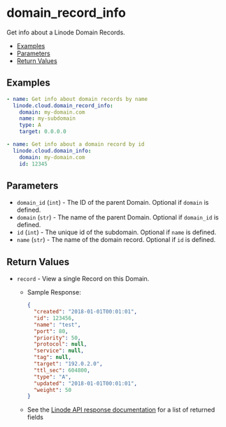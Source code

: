 # domain_record_info

Get info about a Linode Domain Records.


- [Examples](#examples)
- [Parameters](#parameters)
- [Return Values](#return-values)

## Examples

```yaml
- name: Get info about domain records by name
  linode.cloud.domain_record_info:
    domain: my-domain.com
    name: my-subdomain
    type: A
    target: 0.0.0.0
```

```yaml
- name: Get info about a domain record by id
  linode.cloud.domain_info:
    domain: my-domain.com
    id: 12345
```


## Parameters



- `domain_id` (`int`) -  The ID of the parent Domain. Optional if `domain` is defined.  
- `domain` (`str`) -  The name of the parent Domain. Optional if `domain_id` is defined.  
- `id` (`int`) -  The unique id of the subdomain. Optional if `name` is defined.  
- `name` (`str`) -  The name of the domain record. Optional if `id` is defined.  


## Return Values

- `record` - View a single Record on this Domain.

    - Sample Response:
        ```json
        {
          "created": "2018-01-01T00:01:01",
          "id": 123456,
          "name": "test",
          "port": 80,
          "priority": 50,
          "protocol": null,
          "service": null,
          "tag": null,
          "target": "192.0.2.0",
          "ttl_sec": 604800,
          "type": "A",
          "updated": "2018-01-01T00:01:01",
          "weight": 50
        }
        ```
    - See the [Linode API response documentation](https://www.linode.com/docs/api/domains/#domain-record-view) for a list of returned fields


